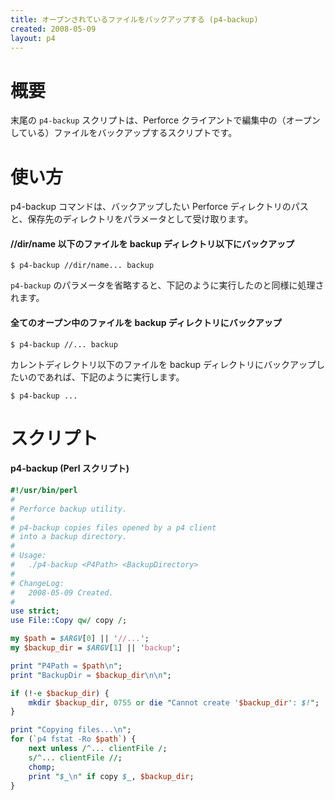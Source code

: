 ```yaml
---
title: オープンされているファイルをバックアップする (p4-backup)
created: 2008-05-09
layout: p4
---
```


概要
====
末尾の `p4-backup` スクリプトは、Perforce クライアントで編集中の（オープンしている）ファイルをバックアップするスクリプトです。


使い方
====

p4-backup コマンドは、バックアップしたい Perforce ディレクトリのパスと、保存先のディレクトリをパラメータとして受け取ります。

#### //dir/name 以下のファイルを backup ディレクトリ以下にバックアップ
```
$ p4-backup //dir/name... backup
```

`p4-backup` のパラメータを省略すると、下記のように実行したのと同様に処理されます。

#### 全てのオープン中のファイルを backup ディレクトリにバックアップ
```
$ p4-backup //... backup
```

カレントディレクトリ以下のファイルを backup ディレクトリにバックアップしたいのであれば、下記のように実行します。

```
$ p4-backup ...
```


スクリプト
====

#### p4-backup (Perl スクリプト)
```perl
#!/usr/bin/perl
#
# Perforce backup utility.
#
# p4-backup copies files opened by a p4 client
# into a backup directory.
#
# Usage:
#   ./p4-backup <P4Path> <BackupDirectory>
#
# ChangeLog:
#   2008-05-09 Created.
#
use strict;
use File::Copy qw/ copy /;

my $path = $ARGV[0] || '//...';
my $backup_dir = $ARGV[1] || 'backup';

print "P4Path = $path\n";
print "BackupDir = $backup_dir\n\n";

if (!-e $backup_dir) {
    mkdir $backup_dir, 0755 or die "Cannot create '$backup_dir': $!";
}

print "Copying files...\n";
for (`p4 fstat -Ro $path`) {
    next unless /^... clientFile /;
    s/^... clientFile //;
    chomp;
    print "$_\n" if copy $_, $backup_dir;
}
```

